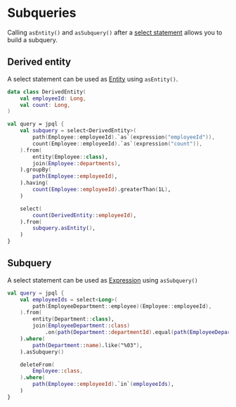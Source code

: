 # Subqueries

Calling `asEntity()` and `asSubquery()` after a [select statement](statements.md#select-statement) allows you to build a
subquery.

## Derived entity

A select statement can be used as [Entity](entities.md) using `asEntity()`.

```kotlin
data class DerivedEntity(
    val employeeId: Long,
    val count: Long,
)

val query = jpql {
    val subquery = select<DerivedEntity>(
        path(Employee::employeeId).`as`(expression("employeeId")),
        count(Employee::employeeId).`as`(expression("count")),
    ).from(
        entity(Employee::class),
        join(Employee::departments),
    ).groupBy(
        path(Employee::employeeId),
    ).having(
        count(Employee::employeeId).greaterThan(1L),
    )

    select(
        count(DerivedEntity::employeeId),
    ).from(
        subquery.asEntity(),
    )
}
```

## Subquery

A select statement can be used as [Expression](expressions.md) using `asSubquery()`

```kotlin
val query = jpql {
    val employeeIds = select<Long>(
        path(EmployeeDepartment::employee)(Employee::employeeId),
    ).from(
        entity(Department::class),
        join(EmployeeDepartment::class)
            .on(path(Department::departmentId).equal(path(EmployeeDepartment::departmentId))),
    ).where(
        path(Department::name).like("%03"),
    ).asSubquery()

    deleteFrom(
        Employee::class,
    ).where(
        path(Employee::employeeId).`in`(employeeIds),
    )
}
```
